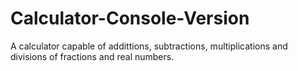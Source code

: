 # Calculator-Console-Version

A calculator capable of addittions, subtractions, multiplications and divisions of fractions and real numbers.
